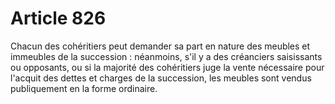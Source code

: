 # Article 826

Chacun des cohéritiers peut demander sa part en nature des meubles et immeubles de la succession : néanmoins, s'il y a des créanciers saisissants ou opposants, ou si la majorité des cohéritiers juge la vente nécessaire pour l'acquit des dettes et charges de la succession, les meubles sont vendus publiquement en la forme ordinaire.
